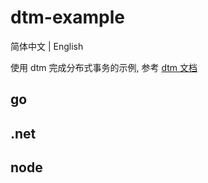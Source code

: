 # dtm-example

简体中文 | English

使用 dtm 完成分布式事务的示例, 参考 [dtm 文档](https://www.dtm.pub/)

## go

## .net

## node


